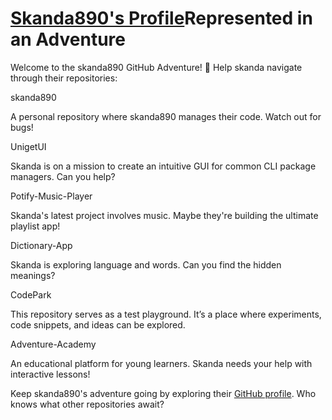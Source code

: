 <!DOCTYPE html>
<html lang="en">
<head>
    <meta charset="UTF-8">
    <meta name="viewport" content="width=device-width, initial-scale=1.0">
    </head>
<body>
    <h1><a href=https://github.com/skanda890">Skanda890's Profile</a>Represented in an Adventure</h1>
    <p>
        Welcome to the skanda890 GitHub Adventure! 🚀 Help skanda navigate through their repositories:
    </p>
    <div class="repo">skanda890</div>
    <p>
        A personal repository where skanda890 manages their code. Watch out for bugs!
    </p>
    <div class="repo">UnigetUI</div>
    <p>
        Skanda is on a mission to create an intuitive GUI for common CLI package managers. Can you help?
    </p>
    <div class="repo">Potify-Music-Player</div>
    <p>
        Skanda's latest project involves music. Maybe they're building the ultimate playlist app!
    </p>
    <div class="repo">Dictionary-App</div>
    <p>
        Skanda is exploring language and words. Can you find the hidden meanings?
    </p>
    <div class="repo">CodePark</div>
    <p>This repository serves as a test playground. It’s a place where experiments, code snippets, and ideas can be explored.</p>    

<div class="repo">Adventure-Academy</div>
    <p>
        An educational platform for young learners. Skanda needs your help with interactive lessons!
    </p>
    <p>
    Keep skanda890's adventure going by exploring their <a href="https://github.com/skanda890">GitHub profile</a>. Who knows what other repositories await?
    </p>
</body>
</html>
